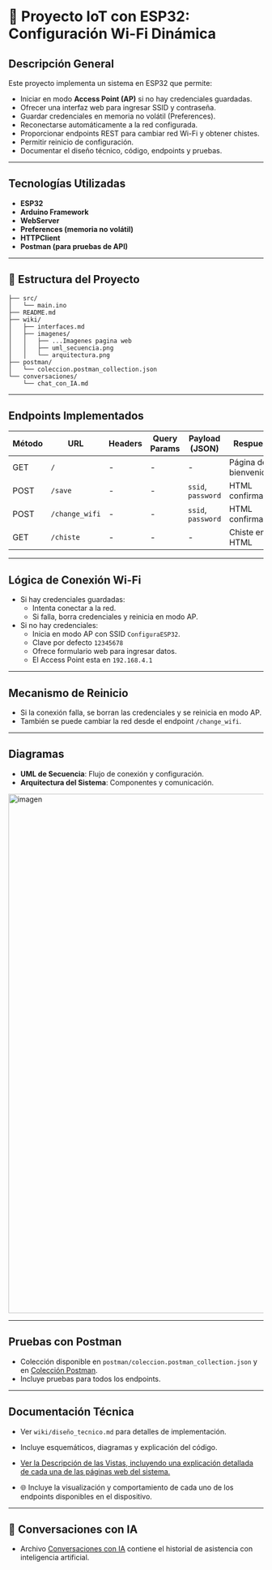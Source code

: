# 📡 Proyecto IoT con ESP32: Configuración Wi-Fi Dinámica

## Descripción General

Este proyecto implementa un sistema en ESP32 que permite:

- Iniciar en modo **Access Point (AP)** si no hay credenciales guardadas.
- Ofrecer una interfaz web para ingresar SSID y contraseña.
- Guardar credenciales en memoria no volátil (Preferences).
- Reconectarse automáticamente a la red configurada.
- Proporcionar endpoints REST para cambiar red Wi-Fi y obtener chistes.
- Permitir reinicio de configuración.
- Documentar el diseño técnico, código, endpoints y pruebas.

---

## Tecnologías Utilizadas

- **ESP32**
- **Arduino Framework**
- **WebServer**
- **Preferences (memoria no volátil)**
- **HTTPClient**
- **Postman (para pruebas de API)**

---

## 📁 Estructura del Proyecto

```
├── src/
│   └── main.ino
├── README.md
├── wiki/
│   ├── interfaces.md
│   ├── imagenes/
│   │   ├── ...Imagenes pagina web
│   │   ├── uml_secuencia.png
│   │   └── arquitectura.png
├── postman/
│   └── coleccion.postman_collection.json
└── conversaciones/
    └── chat_con_IA.md
```

---

## Endpoints Implementados

| Método | URL              | Headers       | Query Params | Payload (JSON)             | Respuesta |
|--------|------------------|---------------|--------------|----------------------------|-----------|
| GET    | `/`              | -             | -            | -                          | Página de bienvenida |
| POST   | `/save`          | -             | -            | `ssid`, `password`         | HTML confirmación |
| POST   | `/change_wifi`   | -             | -            | `ssid`, `password`         | HTML confirmación |
| GET    | `/chiste`        | -             | -            | -                          | Chiste en HTML |

---

## Lógica de Conexión Wi-Fi

- Si hay credenciales guardadas:
  - Intenta conectar a la red.
  - Si falla, borra credenciales y reinicia en modo AP.
- Si no hay credenciales:
  - Inicia en modo AP con SSID `ConfiguraESP32`.
  - Clave por defecto `12345678`
  - Ofrece formulario web para ingresar datos.
  - El Access Point esta en `192.168.4.1`

---

## Mecanismo de Reinicio

- Si la conexión falla, se borran las credenciales y se reinicia en modo AP.
- También se puede cambiar la red desde el endpoint `/change_wifi`.

---

## Diagramas

- **UML de Secuencia**: Flujo de conexión y configuración.
- **Arquitectura del Sistema**: Componentes y comunicación.

<img width="1536" height="1024" alt="imagen" src="https://github.com/user-attachments/assets/3980f828-94b7-4c8d-aa3d-e4592b55818e" />


---

## Pruebas con Postman

- Colección disponible en `postman/coleccion.postman_collection.json` y en [Colección Postman](https://isadiac06-8447466.postman.co/workspace/Isabela-D%C3%ADaz-Acosta's-Workspace~9e2b66f0-0753-4365-8205-f3c81aec62b1/collection/48860550-9d965c59-ab2c-4bd3-a27d-2fb88f51e910?action=share&creator=48860550).
- Incluye pruebas para todos los endpoints.

---

## Documentación Técnica

- Ver `wiki/diseño_tecnico.md` para detalles de implementación.
- Incluye esquemáticos, diagramas y explicación del código.

- [Ver la Descripción de las Vistas, incluyendo una explicación detallada de cada una de las páginas web del sistema.](wiki/interfaces.md)
- 🌐 Incluye la visualización y comportamiento de cada uno de los endpoints disponibles en el dispositivo.


---

## 💬 Conversaciones con IA

- Archivo [Conversaciones con IA](conversaciones/chat_con_IA.md) contiene el historial de asistencia con inteligencia artificial.
